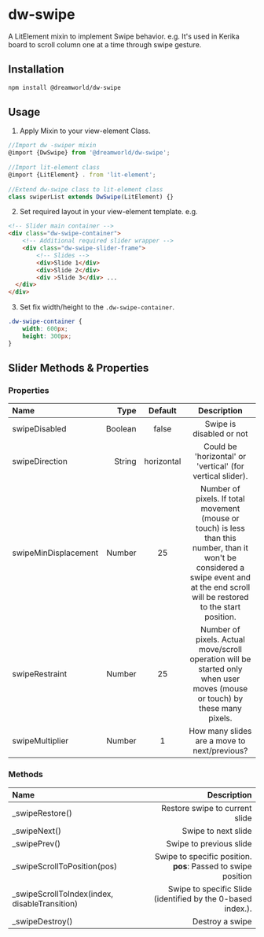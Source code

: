 # dw-swipe
A LitElement mixin to implement Swipe behavior. e.g. It's used in Kerika board to scroll column one at a time through swipe gesture.


## Installation

```html
npm install @dreamworld/dw-swipe
```

## Usage

1. Apply Mixin to your view-element Class.
```js
//Import dw -swiper mixin
@import {DwSwipe} from '@dreamworld/dw-swipe';
	
//Import lit-element class
@import {LitElement} . from 'lit-element';
	
//Extend dw-swipe class to lit-element class
class swiperList extends DwSwipe(LitElement) {}
```

2. Set required layout in your view-element template.
e.g. 
```html
<!-- Slider main container -->  
<div class="dw-swipe-container">  
	<!-- Additional required slider wrapper -->  
	<div class="dw-swipe-slider-frame">  
		<!-- Slides -->  
		<div>Slide 1</div>  
		<div>Slide 2</div>  
		<div >Slide 3</div> ... 
  </div>
</div>
```

3. Set fix width/height to the `.dw-swipe-container`.
```css
.dw-swipe-container {  
	width: 600px;  
	height: 300px;  
}
```

## Slider Methods & Properties
### Properties
| Name | Type | Default |  Description |
| :------- | ----: | :---: |  :---: |
| swipeDisabled | Boolean | false | Swipe is disabled or not |
| swipeDirection | String | horizontal | Could be 'horizontal' or 'vertical' (for vertical slider). |
| swipeMinDisplacement | Number | 25 | Number of pixels. If total movement (mouse or touch) is less than this number, than it won't be considered a swipe event and at the end scroll will be restored to the start position. |
| swipeRestraint | Number | 25 | Number of pixels. Actual move/scroll operation will be started only when user moves (mouse or touch) by these many pixels. |
| swipeMultiplier | Number | 1 | How many slides are a move to next/previous?|

### Methods
| Name | Description |  
| :------- | ----: |  
| _swipeRestore() | Restore swipe to current slide |
| _swipeNext() | Swipe to next slide |
| _swipePrev() | Swipe to previous slide |
| _swipeScrollToPosition(pos) | Swipe to specific position. **pos**: Passed to   swipe position |
| _swipeScrollToIndex(index, disableTransition) | Swipe to specific Slide (identified by the 0-based index.).|
| _swipeDestroy() | Destroy a swipe |
